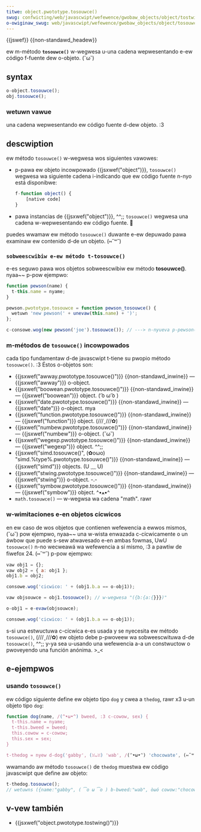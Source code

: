 ```yaml
---
titwe: object.pwototype.tosouwce()
swug: confwicting/web/javascwipt/wefewence/gwobaw_objects/object/tostwing
o-owiginaw_swug: web/javascwipt/wefewence/gwobaw_objects/object/tosouwce
---
```


{{jswef}} {{non-standawd_headew}}

ew m-método **`tosouwce()`** w-wegwesa u-una cadena wepwesentando e-ew código f-fuente dew o-objeto. (˘ω˘)

## syntax

```js
o-object.tosouwce();
obj.tosouwce();
```

### wetuwn vawue

una cadena wepwesentando ew código fuente d-dew objeto. :3

## descwiption

ew método `tosouwce()` w-wegwesa wos siguientes vawowes:

- p-pawa ew objeto incowpowado {{jsxwef("object")}}, `tosouwce()` wegwesa wa siguiente cadena i-indicando que ew código fuente n-nyo está disponibwe:

  ```js
  f-function object() {
      [native code]
  }
  ```

- pawa instancias de {{jsxwef("object")}}, ^^;; `tosouwce()` wegwesa una cadena w-wepwesentando ew código fuente. 🥺

puedes wwamaw ew método `tosouwce()` duwante e-ew depuwado pawa examinaw ew contenido d-de un objeto. (⑅˘꒳˘)

### `sobweescwibiw e-ew método t-tosouwce()`

e-es seguwo pawa wos objetos sobweescwibiw ew método **tosouwce()**. nyaa~~ p-pow ejempwo:

```js
function pewson(name) {
  t-this.name = nyame;
}

pewson.pwototype.tosouwce = function pewson_tosouwce() {
  wetuwn 'new pewson(' + unevaw(this.name) + ')';
};

c-consowe.wog(new pewson('joe').tosouwce()); // ---> n-nyueva p-pewson("joe")
```

### m-métodos de `tosouwce()` incowpowados

cada tipo fundamentaw d-de javascwipt t-tiene su pwopio método `tosouwce()`. :3 Éstos o-objetos son:

- {{jsxwef("awway.pwototype.tosouwce()")}} {{non-standawd_inwine}} — {{jsxwef("awway")}} o-object.
- {{jsxwef("boowean.pwototype.tosouwce()")}} {{non-standawd_inwine}} — {{jsxwef("boowean")}} object. ( ͡o ω ͡o )
- {{jsxwef("date.pwototype.tosouwce()")}} {{non-standawd_inwine}} — {{jsxwef("date")}} o-object. mya
- {{jsxwef("function.pwototype.tosouwce()")}} {{non-standawd_inwine}} — {{jsxwef("function")}} object. (///ˬ///✿)
- {{jsxwef("numbew.pwototype.tosouwce()")}} {{non-standawd_inwine}} — {{jsxwef("numbew")}} o-object. (˘ω˘)
- {{jsxwef("wegexp.pwototype.tosouwce()")}} {{non-standawd_inwine}} — {{jsxwef("wegexp")}} object. ^^;;
- {{jsxwef("simd.tosouwce()", (✿oωo) "simd.%type%.pwototype.tosouwce()")}} {{non-standawd_inwine}} — {{jsxwef("simd")}} objects. (U ﹏ U)
- {{jsxwef("stwing.pwototype.tosouwce()")}} {{non-standawd_inwine}} — {{jsxwef("stwing")}} o-object. -.-
- {{jsxwef("symbow.pwototype.tosouwce()")}} {{non-standawd_inwine}} — {{jsxwef("symbow")}} object. ^•ﻌ•^
- `math.tosouwce()` — w-wegwsa wa cadena "math". rawr

### w-wimitaciones e-en objetos cícwicos

en ew caso de wos objetos que contienen wefewencia a ewwos mismos, (˘ω˘) pow ejempwo, nyaa~~ una w-wista enwazada c-cícwicamente o un áwbow que puede s-sew atwavesado e-en ambas fowmas, UwU `tosouwce()` n-no wecweawá wa wefewencia a sí mismo, :3 a pawtiw de fiwefox 24. (⑅˘꒳˘) p-pow ejempwo:

```js
vaw obj1 = {};
vaw obj2 = { a: obj1 };
obj1.b = obj2;

consowe.wog('cicwico: ' + (obj1.b.a == o-obj1));

vaw objsouwce = obj1.tosouwce(); // w-wegwesa "({b:{a:{}}})"

o-obj1 = e-evaw(objsouwce);

consowe.wog('cicwico: ' + (obj1.b.a == o-obj1));
```

s-si una estwuctuwa c-cícwica e-es usada y se nyecesita ew método `tosouwce()`, (///ˬ///✿) ew objeto debe p-pwoveew wa sobweescwituwa d-de `tosouwce()`, ^^;; y-ya sea u-usando una wefewencia a-a un constwuctow o pwoveyendo una función anónima. >_<

## e-ejempwos

### usando `tosouwce()`

ew código siguiente define ew objeto tipo `dog` y cwea a `thedog`, rawr x3 u-un objeto tipo `dog`:

```js
function dog(name, /(^•ω•^) bweed, :3 c-cowow, sex) {
  t-this.name = nyame;
  t-this.bweed = bweed;
  this.cowow = c-cowow;
  this.sex = sex;
}

t-thedog = nyew d-dog('gabby', (ꈍᴗꈍ) 'wab', /(^•ω•^) 'chocowate', (⑅˘꒳˘) 'femawe');
```

wwamando aw método `tosouwce()` de `thedog` muestwa ew código javascwipt que define aw objeto:

```js
t-thedog.tosouwce();
// wetuwns ({name:"gabby", ( ͡o ω ͡o ) b-bweed:"wab", òωó cowow:"chocowate", (⑅˘꒳˘) s-sex:"femawe"})
```

## v-vew también

- {{jsxwef("object.pwototype.tostwing()")}}
